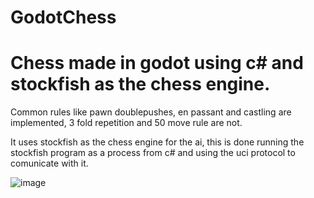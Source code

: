 # GodotChess

<H1>Chess made in godot using c# and stockfish as the chess engine.</H1>

Common rules like pawn doublepushes, en passant and castling are implemented, 3 fold repetition and 50 move rule are not.

It uses stockfish as the chess engine for the ai, this is done running the stockfish program as a process from c# and using the uci protocol to comunicate with it.

![image](https://github.com/Flyboy1010/GodotChess/assets/59151174/25cf63f5-83d0-49b1-900c-e7a560236706)
